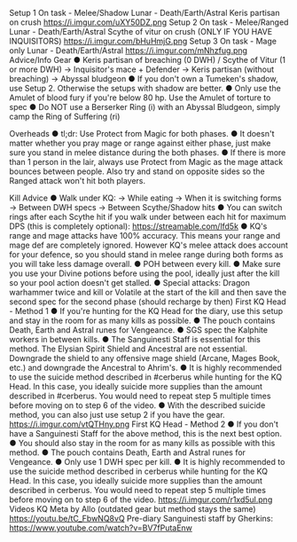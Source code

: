 Setup 1
On task - Melee/Shadow
Lunar - Death/Earth/Astral
Keris partisan on crush
https://i.imgur.com/uXY50DZ.png
Setup 2
On task - Melee/Ranged
Lunar - Death/Earth/Astral
Scythe of vitur on crush (ONLY IF YOU HAVE INQUISITORS)
https://i.imgur.com/bHuHmjG.png
Setup 3
On task - Mage only
Lunar - Death/Earth/Astral
https://i.imgur.com/mNhzfug.png
Advice/Info
Gear
● Keris partisan of breaching (0 DWH) / Scythe of Vitur (1 or more DWH) → Inquisitor's mace + Defender → Keris partisan (without breaching) → Abyssal bludgeon
● If you don't own a Tumeken's shadow, use Setup 2. Otherwise the setups with shadow are better.
● Only use the Amulet of blood fury if you're below 80 hp. Use the Amulet of torture to spec
● Do NOT use a Berserker Ring (i) with an Abyssal Bludgeon, simply camp the Ring of Suffering (ri)

Overheads
● tl;dr: Use Protect from Magic for both phases.
● It doesn't matter whether you pray mage or range against either phase, just make sure you stand in melee distance during the both phases.
● If there is more than 1 person in the lair, always use Protect from Magic as the mage attack bounces between people. Also try and stand on opposite sides so the Ranged attack won't hit both players. 

Kill Advice
● Walk under KQ:
→ While eating 
→ When it is switching forms 
→ Between DWH specs 
→ Between Scythe/Shadow hits
● You can switch rings after each Scythe hit if you walk under between each hit for maximum DPS (this is completely optional): https://streamable.com/lfd5k
● KQ's range and mage attacks have 100% accuracy. This means your range and mage def are completely ignored. However KQ's melee attack does account for your defence, so you should stand in melee range during both forms as you will take less damage overall.
● POH between every kill.
● Make sure you use your Divine potions before using the pool, ideally just after the kill so your pool action doesn't get stalled.
● Special attacks: Dragon warhammer twice and kill or Volatile at the start of the kill and then save the second spec for the second phase (should recharge by then)
First KQ Head - Method 1
● If you're hunting for the KQ Head for the diary, use this setup and stay in the room for as many kills as possible. 
● The pouch contains Death, Earth and Astral runes for Vengeance.
● SGS spec the Kalphite workers in between kills.
● The Sanguinesti Staff is essential for this method. The Elysian Spirit Shield and Ancestral are not essential. Downgrade the shield to any offensive mage shield (Arcane, Mages Book, etc.) and downgrade the Ancestral to Ahrim's.
● It is highly recommended to use the suicide method described in #cerberus while hunting for the KQ Head. In this case, you ideally suicide more supplies than the amount described in #cerberus. You would need to repeat step 5 multiple times before moving on to step 6 of the video.
● With the described suicide method, you can also just use setup 2 if you have the gear.
https://i.imgur.com/vtQTHny.png
First KQ Head - Method 2
● If you don't have a Sanguinesti Staff for the above method, this is the next best option. 
● You should also stay in the room for as many kills as possible with this method. 
● The pouch contains Death, Earth and Astral runes for Vengeance.
● Only use 1 DWH spec per kill.
● It is highly recommended to use the suicide method described in ⁠cerberus while hunting for the KQ Head. In this case, you ideally suicide more supplies than the amount described in ⁠cerberus. You would need to repeat step 5 multiple times before moving on to step 6 of the video.
https://i.imgur.com/r1xd5ul.png
Videos
KQ Meta by Allo (outdated gear but method stays the same)
https://youtu.be/tC_FbwNQ8vQ
Pre-diary Sanguinesti staff by Gherkins:
https://www.youtube.com/watch?v=BV7fPutaEnw
